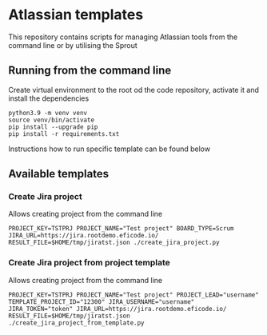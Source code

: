 # Atlassian templates

This repository contains scripts for managing Atlassian tools from the command line or by utilising the Sprout


## Running from the command line

Create virtual environment to the root od the code repository, activate it and install the dependencies
```
python3.9 -m venv venv
source venv/bin/activate
pip install --upgrade pip
pip install -r requirements.txt
```

Instructions how to run specific template can be found below

## Available templates

### Create Jira project
Allows creating project from the command line

```
PROJECT_KEY=TSTPRJ PROJECT_NAME="Test project" BOARD_TYPE=Scrum JIRA_URL=https://jira.rootdemo.eficode.io/ RESULT_FILE=$HOME/tmp/jiratst.json ./create_jira_project.py
```

### Create Jira project from project template
Allows creating project from the command line

```
PROJECT_KEY=TSTPRJ PROJECT_NAME="Test project" PROJECT_LEAD="username" TEMPLATE_PROJECT_ID="12300" JIRA_USERNAME="username" JIRA_TOKEN="token" JIRA_URL=https://jira.rootdemo.eficode.io/ RESULT_FILE=$HOME/tmp/jiratst.json ./create_jira_project_from_template.py
```